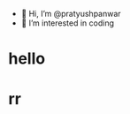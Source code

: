 - 👋 Hi, I’m @pratyushpanwar
- 👀 I’m interested in coding

# hello
# rr
<!---
pratyushpanwar/pratyushpanwar is a ✨ special ✨ repository because its `README.md` (this file) appears on your GitHub profile.
You can click the Preview link to take a look at your changes.
-
